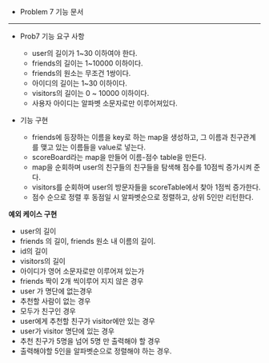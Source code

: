 - Problem 7 기능 문서
---

- Prob7 기능 요구 사항
  - user의 길이가 1~30 이하여야 한다.
  - friends의 길이는 1~10000 이하이다.
  - friends의 원소는 무조건 1쌍이다.
  - 아이디의 길이는 1~30 이하이다.
  - visitors의 길이는 0 ~ 10000 이하이다.
  - 사용자 아이디는 알파벳 소문자로만 이루어져있다.
  
- 기능 구현
  - friends에 등장하는 이름을 key로 하는 map을 생성하고, 그 이름과 친구관계를 맺고 있는 이름들을 value로 넣는다.
  - scoreBoard라는 map을 만들어 이름-점수 table을 만든다.
  - map을 순회하며 user의 친구들의 친구들을 탐색해 점수를 10점씩 증가시켜 준다.
  - visitors를 순회하며 user의 방문자들을 scoreTable에서 찾아 1점씩 증가한다.
  - 점수 순으로 정렬 후 동점일 시 알파벳순으로 정렬하고, 상위 5인만 리턴한다.

**예외 케이스 구현**

- user의 길이
- friends 의 길이, friends 원소 내 이름의 길이.
- id의 길이
- visitors의 길이
- 아이디가 영어 소문자로만 이루어져 있는가
- friends 짝이 2개 씩이루어 지지 않은 경우
- user 가 명단에 없는경우
- 추천할 사람이 없는 경우
- 모두가 친구인 경우
- user에게 추천할 친구가 visitor에만 있는 경우
- user가 visitor 명단에 있는 경우
- 추천 친구가 5명을 넘어 5명 만 출력해야 할 경우
- 출력해야할 5인을 알파벳순으로 정렬해야 하는 경우.